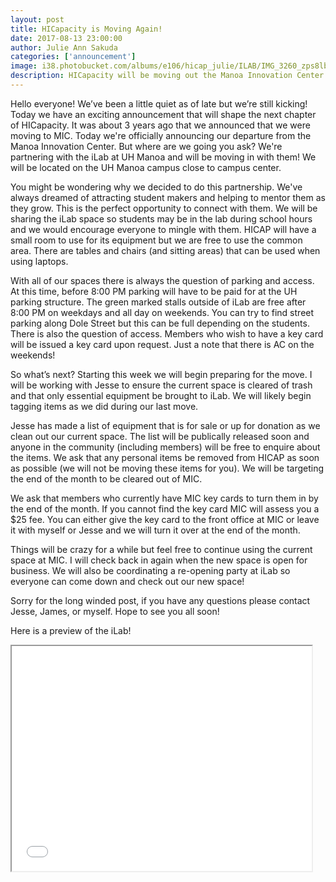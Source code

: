 ```yaml
--- 
layout: post
title: HICapacity is Moving Again!
date: 2017-08-13 23:00:00
author: Julie Ann Sakuda
categories: ['announcement']
image: i38.photobucket.com/albums/e106/hicap_julie/ILAB/IMG_3260_zps8lb1d1o2.jpg
description: HICapacity will be moving out the Manoa Innovation Center. We will be partnering with the iLab location at UH Manoa.
---
```

Hello everyone! We’ve been a little quiet as of late but we’re still kicking! Today we have an exciting announcement that will shape the next chapter of HICapacity. It was about 3 years ago that we announced that we were moving to MIC. Today we're officially announcing our departure from the Manoa Innovation Center. But where are we going you ask? We're partnering with the iLab at UH Manoa and will be moving in with them! We will be located on the UH Manoa campus close to campus center.

You might be wondering why we decided to do this partnership. We've always dreamed of attracting student makers and helping to mentor them as they grow. This is the perfect opportunity to connect with them. We will be sharing the iLab space so students may be in the lab during school hours and we would encourage everyone to mingle with them. HICAP will have a small room to use for its equipment but we are free to use the common area. There are tables and chairs (and sitting areas) that can be used when using laptops.

With all of our spaces there is always the question of parking and access. At this time, before 8:00 PM parking will have to be paid for at the UH parking structure. The green marked stalls outside of iLab are free after 8:00 PM on weekdays and all day on weekends. You can try to find street parking along Dole Street but this can be full depending on the students. There is also the question of access. Members who wish to have a key card will be issued a key card upon request. Just a note that there is AC on the weekends!

So what’s next? Starting this week we will begin preparing for the move. I will be working with Jesse to ensure the current space is cleared of trash and that only essential equipment be brought to iLab. We will likely begin tagging items as we did during our last move.

Jesse has made a list of equipment that is for sale or up for donation as we clean out our current space. The list will be publically released soon and anyone in the community (including members) will be free to enquire about the items. We ask that any personal items be removed from HICAP as soon as possible (we will not be moving these items for you). We will be targeting the end of the month to be cleared out of MIC.

We ask that members who currently have MIC key cards to turn them in by the end of the month. If you cannot find the key card MIC will assess you a $25 fee. You can either give the key card to the front office at MIC or leave it with myself or Jesse and we will turn it over at the end of the month.

Things will be crazy for a while but feel free to continue using the current space at MIC. I will check back in again when the new space is open for business. We will also be coordinating a re-opening party at iLab so everyone can come down and check out our new space!

Sorry for the long winded post, if you have any questions please contact Jesse, James, or myself. Hope to see you all soon!

Here is a preview of the iLab!
<iframe width="480" height="360" src="//s38.photobucket.com/user/hicap_julie/embed/slideshow/ILAB"></iframe>
